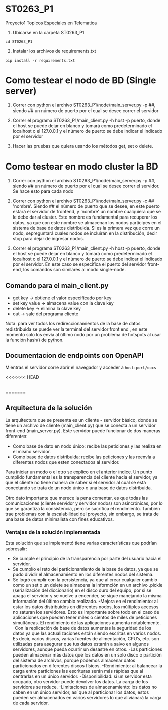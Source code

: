 # ST0263_P1
Proyecto1 Topicos Especiales en Telematica

1. Ubicarse en la carpeta ST0263_P1

```cd ST0263_P1```

2. Instalar los archivos de requirements.txt

```pip install -r requirements.txt```

# Como testear el nodo de BD (Single server)

1. Correr con python el archivo  ST0263_P1/node/main_server.py -p ##, siendo ## un número de puerto 
    por el cual se desee correr el servidor

2. Correr el programa ST0263_P1/main_client.py -h host -p puerto, donde el host se puede dejar en blanco y tomará 
    como predeterminado el localhost o el 127.0.0.1 y el número de puerto se debe indicar el indicado por el servidor

3. Hacer las pruebas que quiera usando los métodos get, set o delete.

# Como testear en modo cluster la BD

1. Correr con python el archivo  ST0263_P1/node/main_server.py -p ##, siendo ## un número de puerto 
    por el cual se desee correr el servidor. Se hace esto para cada nodo

2. Correr con python el archivo  ST0263_P1/node/main_server.py -c ## 'nombre'. Siendo ## el número de puerto que se desee,
    en este puerto estará el servidor de frontend, y 'nombre' un nombre cualquiera que se le debe dar al cluster. Este nombre
    es fundamental para recuperar los datos, ya que con este nombre se almacenan los nodos participes en el sistema de base de 
    datos distribuida. Si es la primera vez que corre un nodo, sepreguntará cuales nodos se incluirán en la distribución, decir stop para dejar de ingresar nodos.

3. Correr el programa ST0263_P1/main_client.py -h host -p puerto, donde el host se puede dejar en blanco y tomará 
    como predeterminado el localhost o el 127.0.0.1 y el número de puerto se debe indicar el indicado por el servidor. En este caso se especifica el puerto del servidor front-end, los comandos son similares al modo single-node.

## Comando para el main_client.py

- get key -> obtiene el valor especificado por key
- set key value -> almacena value con la clave key
- delete key -> elimina la clave key
- out -> sale del programa cliente

Nota: para ver todos los redireccionamientos de la base de datos redistribuida se puede ver la terminal del servidor front end
    , en este momento solo los envía al último nodo por un problema de hotspots al usar la función hash() de python.

## Documentacion de endpoints con OpenAPI
Mientras el servidor corre abrir el navegador y acceder a
```host:port/docs```

<<<<<<< HEAD
## 
=======
## Arquitectura de la solución

La arquitectura que se presenta es un cliente - servidor básico, donde se tiene un archivo de cliente (main_client.py) que
se conecta a un servidor front-end (main_server.py). Este servidor puede funcionar de dos maneras diferentes:

- Como base de dato en nodo único: recibe las peticiones y las realiza en el mismo servidor.
- Como base de datos distribuida: recibe las peticiones y las reenvía a diferentes nodos que esten conectados al
  servidor.

Para iniciar un modo o el otro se explico en el anterior índice. Un punto cumplido fundamental es la transparencia del 
cliente hacia el servidor, ya que el cliente no tiene manera de saber si el servidor al cual se está conectando se trata
de un nodo único o una base de datos distribuida.

Otro dato importante que merece la pena comentar, es que todas las comunicaciones (cliente servidor y servidor nodos) son
asincrónicas, por lo que se garantiza la consistencia, pero se sacrifica el rendimiento. También trae problemas con la
escalabilidad del proyecto, sin embargo, se trata de una base de datos minimalista con fines educativos.

### Ventajas de la solución implementada

Esta solución que se implementó tiene varias características que podrían sobresalir:

- Se cumple el principio de la transparencia por parte del usuario hacia el servidor.
- Se cumplío el reto del particionamiento de la base de datos, ya que se pudo dividir el almacenamiento en los diferentes
  nodos del sistema.
- Se logró cumplir con la persistencia, ya que al crear cualquier cambio como un set o un delete se almacena la informción
  en un archivo .pickle (serialización del diccionario) en el disco duro del equipo, por si se apaga el servidor y se vuelve
  a encender, se sigue manejando la misma información del último cambio realizado.
-Mejora en el rendimiento: al estar los datos distribuidos en diferentes nodos, los múltiples accesos no saturan los servidores. Esto es importante sobre todo en el caso de aplicaciones que pueden tener miles o cientos de miles de peticiones simultáneas. El rendimiento de las aplicaciones aumenta notablemente.
-Con la replicación de base de datos aumentas la seguridad de los datos ya que las actualizaciones están siendo escritas en varios nodos. Es decir, varios discos, varias fuentes de alimentación, CPU’s, etc. son utilizadas para asegurar que tus datos estarán a salvo en algunos servidores, aunque pueda ocurrir un desastre en otros.
-Las particiones pueden almacenar más datos que los datos en un solo disco o partición del sistema de archivos, porque podemos almacenar datos particionados en diferentes discos físicos.
-Rendimiento: al balancear la carga entre particiones las escrituras serán más rápidas que al centrarlas en un único servidor.
-Disponibilidad: si un servidor esta ocupado, otro servidor puede devolver los datos. La carga de los servidores se reduce.
-Limitaciones de almacenamiento: los datos no caben en un único servidor, así que al particionar los datos, estos pueden ser almacenados en varios servidores lo que alivianará la carga de cada servidor.
